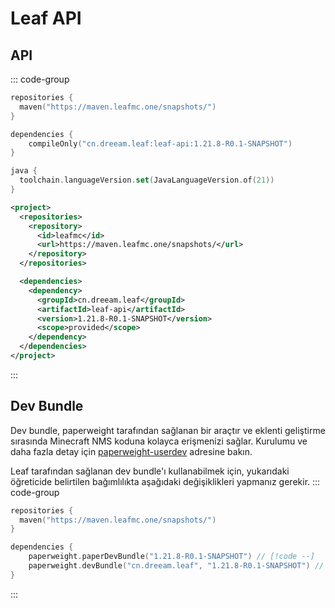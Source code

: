 # Leaf API

## API

::: code-group

```kotlin [build.gradle.kts]
repositories {
  maven("https://maven.leafmc.one/snapshots/")
}

dependencies {
    compileOnly("cn.dreeam.leaf:leaf-api:1.21.8-R0.1-SNAPSHOT")
}

java {
  toolchain.languageVersion.set(JavaLanguageVersion.of(21))
}
```

```xml [pom.xml]
<project>
  <repositories>
    <repository>
      <id>leafmc</id>
      <url>https://maven.leafmc.one/snapshots/</url>
    </repository>
  </repositories>

  <dependencies>
    <dependency>
      <groupId>cn.dreeam.leaf</groupId>
      <artifactId>leaf-api</artifactId>
      <version>1.21.8-R0.1-SNAPSHOT</version>
      <scope>provided</scope>
    </dependency>
  </dependencies>
</project>
```

:::

## Dev Bundle

Dev bundle, paperweight tarafından sağlanan bir araçtır ve eklenti geliştirme sırasında Minecraft NMS koduna kolayca erişmenizi sağlar. Kurulumu ve daha fazla detay için [paperweight-userdev](https://docs.papermc.io/paper/dev/userdev/) adresine bakın.

Leaf tarafından sağlanan dev bundle'ı kullanabilmek için, yukarıdaki öğreticide belirtilen bağımlılıkta aşağıdaki değişiklikleri yapmanız gerekir.
::: code-group

```kotlin [build.gradle.kts]
repositories {
  maven("https://maven.leafmc.one/snapshots/")
}

dependencies {
    paperweight.paperDevBundle("1.21.8-R0.1-SNAPSHOT") // [!code --]
    paperweight.devBundle("cn.dreeam.leaf", "1.21.8-R0.1-SNAPSHOT") // [!code ++]
}
```

:::
